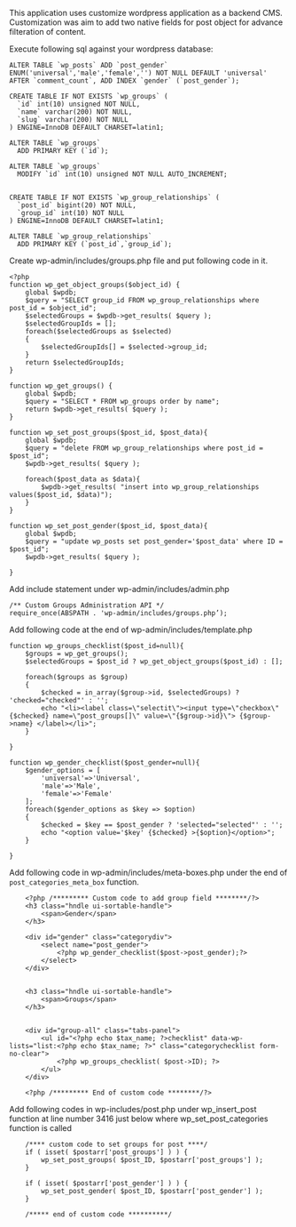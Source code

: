 This application uses customize wordpress application as a backend CMS. Customization was aim to add two native fields for post object for advance filteration of content.


Execute following sql against your wordpress database:

```
ALTER TABLE `wp_posts` ADD `post_gender` ENUM('universal','male','female','') NOT NULL DEFAULT 'universal' AFTER `comment_count`, ADD INDEX `gender` (`post_gender`);

CREATE TABLE IF NOT EXISTS `wp_groups` (
  `id` int(10) unsigned NOT NULL,
  `name` varchar(200) NOT NULL,
  `slug` varchar(200) NOT NULL
) ENGINE=InnoDB DEFAULT CHARSET=latin1;

ALTER TABLE `wp_groups`
  ADD PRIMARY KEY (`id`);

ALTER TABLE `wp_groups`
  MODIFY `id` int(10) unsigned NOT NULL AUTO_INCREMENT;


CREATE TABLE IF NOT EXISTS `wp_group_relationships` (
  `post_id` bigint(20) NOT NULL,
  `group_id` int(10) NOT NULL
) ENGINE=InnoDB DEFAULT CHARSET=latin1;

ALTER TABLE `wp_group_relationships`
  ADD PRIMARY KEY (`post_id`,`group_id`);
```


Create wp-admin/includes/groups.php file and put following code in it.

```
<?php
function wp_get_object_groups($object_id) {
	global $wpdb;
	$query = "SELECT group_id FROM wp_group_relationships where post_id = $object_id";
	$selectedGroups = $wpdb->get_results( $query );
	$selectedGroupIds = [];
	foreach($selectedGroups as $selected)
	{
		$selectedGroupIds[] = $selected->group_id;
	}
	return $selectedGroupIds;
}

function wp_get_groups() {
	global $wpdb;
	$query = "SELECT * FROM wp_groups order by name";
	return $wpdb->get_results( $query );
}

function wp_set_post_groups($post_id, $post_data){
	global $wpdb;
	$query = "delete FROM wp_group_relationships where post_id = $post_id";
	$wpdb->get_results( $query );
	
	foreach($post_data as $data){
		$wpdb->get_results( "insert into wp_group_relationships values($post_id, $data)");
	}
}

function wp_set_post_gender($post_id, $post_data){
	global $wpdb;
	$query = "update wp_posts set post_gender='$post_data' where ID = $post_id";
	$wpdb->get_results( $query );
	
}

```

Add include statement under wp-admin/includes/admin.php

```
/** Custom Groups Administration API */
require_once(ABSPATH . 'wp-admin/includes/groups.php’);
```


Add following code at the end of wp-admin/includes/template.php

```
function wp_groups_checklist($post_id=null){
	$groups = wp_get_groups();
	$selectedGroups = $post_id ? wp_get_object_groups($post_id) : [];	
	
	foreach($groups as $group)
	{
		$checked = in_array($group->id, $selectedGroups) ? 'checked="checked"' : '';
		echo "<li><label class=\"selectit\"><input type=\"checkbox\" {$checked} name=\"post_groups[]\" value=\"{$group->id}\"> {$group->name} </label></li>";
	}
	
}

function wp_gender_checklist($post_gender=null){
	$gender_options = [
		'universal'=>'Universal',
		'male'=>'Male',
		'female'=>'Female'
	];
	foreach($gender_options as $key => $option)
	{
		$checked = $key == $post_gender ? 'selected="selected"' : '';
		echo "<option value='$key' {$checked} >{$option}</option>";
	}
	
}
```

Add following code in wp-admin/includes/meta-boxes.php under the end of `post_categories_meta_box` function.
```
	<?php /********* Custom code to add group field ********/?>
	<h3 class="hndle ui-sortable-handle">
		<span>Gender</span>
	</h3>
	
	<div id="gender" class="categorydiv">
		<select name="post_gender">
			<?php wp_gender_checklist($post->post_gender);?>
		</select>
	</div>


	<h3 class="hndle ui-sortable-handle">
		<span>Groups</span>
	</h3>


	<div id="group-all" class="tabs-panel">
		<ul id="<?php echo $tax_name; ?>checklist" data-wp-lists="list:<?php echo $tax_name; ?>" class="categorychecklist form-no-clear">
			<?php wp_groups_checklist( $post->ID); ?>
		</ul>
	</div>

	<?php /********* End of custom code ********/?>

```

Add following codes in wp-includes/post.php under wp_insert_post function at line number 3416 just below where wp_set_post_categories function is called


```
	/**** custom code to set groups for post ****/
	if ( isset( $postarr['post_groups'] ) ) {
		wp_set_post_groups( $post_ID, $postarr['post_groups'] );
	}

	if ( isset( $postarr['post_gender'] ) ) {
		wp_set_post_gender( $post_ID, $postarr['post_gender'] );
	}

	/***** end of custom code **********/


```
